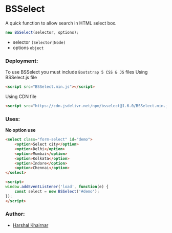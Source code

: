 # BSSelect
A quick function to allow search in HTML select box.

```javascript
new BSSelect(selector, options);
```

* selector `(Selector|Node)`
* options `object`

### Deployment:
To use BSSelect you must include `Bootstrap 5 CSS & JS` files
Using BSSelect.js file

```html
<script src="BSSelect.min.js"></script>
```
Using CDN file

```html
<script src="https://cdn.jsdelivr.net/npm/bsselect@1.6.0/BSSelect.min.js"></script>
```

### Uses:

**No option use**

```html
<select class="form-select" id="demo">
	<option>Select city</option>
	<option>Delhi</option>
	<option>Mumbai</option>
	<option>Kolkata</option>
	<option>Indore</option>
	<option>Chennai</option>
</select>
```
```html
<script>
window.addEventListener('load', function(e) {
	const select = new BSSelect('#demo');
});
</script>
```

### Author:
* [Harshal Khairnar](https://harshalkhairnar.com)